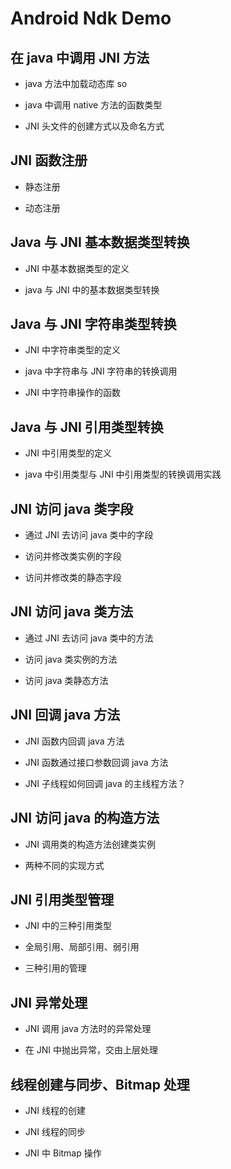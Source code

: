# Android Ndk Demo

## 在 java 中调用 JNI 方法

* java 方法中加载动态库 so

* java 中调用 native 方法的函数类型

* JNI 头文件的创建方式以及命名方式

## JNI 函数注册

* 静态注册

* 动态注册

## Java 与 JNI 基本数据类型转换

* JNI 中基本数据类型的定义

* java 与 JNI 中的基本数据类型转换

## Java 与 JNI 字符串类型转换

* JNI 中字符串类型的定义

* java 中字符串与 JNI 字符串的转换调用

* JNI 中字符串操作的函数

## Java 与 JNI 引用类型转换

* JNI 中引用类型的定义

* java 中引用类型与 JNI 中引用类型的转换调用实践

## JNI 访问 java 类字段

* 通过 JNI 去访问 java 类中的字段

* 访问并修改类实例的字段

* 访问并修改类的静态字段

## JNI 访问 java 类方法

* 通过 JNI 去访问 java 类中的方法

* 访问 java 类实例的方法

* 访问 java 类静态方法

## JNI 回调 java 方法

* JNI 函数内回调 java 方法

* JNI 函数通过接口参数回调 java 方法

* JNI 子线程如何回调 java 的主线程方法？

## JNI 访问 java 的构造方法

* JNI 调用类的构造方法创建类实例

* 两种不同的实现方式

## JNI 引用类型管理

* JNI 中的三种引用类型

* 全局引用、局部引用、弱引用

* 三种引用的管理

## JNI 异常处理

* JNI 调用 java 方法时的异常处理

* 在 JNI 中抛出异常，交由上层处理

## 线程创建与同步、Bitmap 处理

* JNI 线程的创建

* JNI 线程的同步

* JNI 中 Bitmap 操作